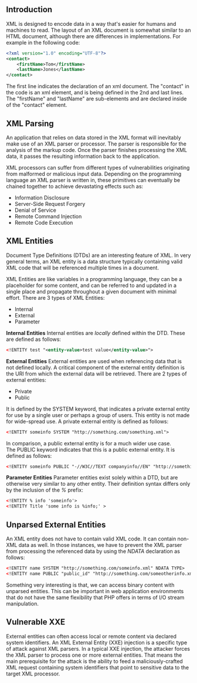 ## Introduction
XML is designed to encode data in a way that's easier for humans and machines to read. The layout of an XML document is somewhat similar to an HTML document, although there are differences in implementations.
For example in the following code:

```xml
<?xml version="1.0" encoding="UTF-8"?>
<contact>
    <firstName>Tom</firstName>
    <lastName>Jones</lastName>
</contact>
```

The first line indicates the declaration of an xml document.
The "contact" in the code is an xml element, and is being defined in the 2nd and last lines.
The "firstName" and "lastName" are sub-elements and are declared inside of the "contact" element.

## XML Parsing
An application that relies on data stored in the XML format will inevitably make use of an XML parser or processor.
The parser is responsible for the analysis of the markup code.
Once the parser finishes processing the XML data, it passes the resulting information back to the application.

XML processors can suffer from different types of vulnerabilities originating from malformed or malicious input data.
Depending on the programming language an XML parser is written in, these primitives can eventually be chained together to achieve devastating effects such as:

-   Information Disclosure
-   Server-Side Request Forgery
-   Denial of Service
-   Remote Command Injection
-   Remote Code Execution

## XML Entities
Document Type Definitions (DTDs) are an interesting feature of XML.
In very general terms, an XML entity is a data structure typically containing valid XML code that will be referenced multiple times in a document.

XML Entities are like variables in a programming language, they can be a placeholder for some content, and can be referred to and updated in a single place and propagate throughout a given document with minimal effort.
There are 3 types of XML Entities:
- Internal
- External
- Parameter

**Internal Entities**
Internal entities are _locally_ defined within the DTD.
These are defined as follows:

```xml
<!ENTITY test "<entity-value>test value</entity-value>">
```

**External Entities**
External entities are used when referencing data that is not defined locally.
A critical component of the external entity definition is the URI from which the external data will be retrieved.
There are 2 types of external entities:
- Private
- Public

It is defined by the SYSTEM keyword, that indicates a private external entity for use by a single user or perhaps a group of users.
This entity is not made for wide-spread use.
A private external entity is defined as follows:

```xml
<!ENTITY someinfo SYSTEM "http://something.com/something.xml">
```

In comparison, a public external entity is for a much wider use case.
The PUBLIC keyword indicates that this is a public external entity.
It is defined as follows:

```xml
<!ENTITY someinfo PUBLIC "-//W3C//TEXT companyinfo//EN" "http://something.com/something.xml">
```

**Parameter Entities**
Parameter entities exist solely within a DTD, but are otherwise very similar to any other entity.
Their definition syntax differs only by the inclusion of the _%_ prefix:

```xml
<!ENTITY % info 'someinfo'>
<!ENTITY Title 'some info is %info;' >
```

## Unparsed External Entities
An XML entity does not have to contain valid XML code. It can contain non-XML data as well.
In those instances, we have to prevent the XML parser from processing the referenced data by using the _NDATA_ declaration as follows:

```xml
<!ENTITY name SYSTEM "http://something.com/someinfo.xml" NDATA TYPE>
<!ENTITY name PUBLIC "public_id" "http://something.com/someotherinfo.xml" NDATA TYPE>
```

Something very interesting is that, we can access binary content with unparsed entities. This can be important in web application environments that do not have the same flexibility that PHP offers in terms of I/O stream manipulation.

## Vulnerable XXE
External entities can often access local or remote content via declared system identifiers.
An XML External Entity (XXE) injection is a specific type of attack against XML parsers.
In a typical XXE injection, the attacker forces the XML parser to process one or more external entities.
That means the main prerequisite for the attack is the ability to feed a maliciously-crafted XML request containing system identifiers that point to sensitive data to the target XML processor.

